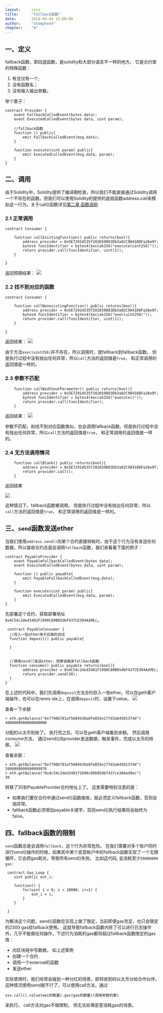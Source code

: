 ```yaml
---
layout: 	coco
title: 		"fallback函数"
date: 		2018-04-04 12:00:00
author: 	"shamphone"
chapter:	"4"
---
```


## 一、定义

fallback函数，即回退函数，是solidity和大部分语言不一样的地方。
它是合约里的特殊函数：   
1. 有且仅有一个;   
2. 没有函数名；   
3. 没有输入输出参数。   

举个栗子： 

```
contract Provider {
    event FallbackCalledEvent(bytes data);
    event ExecutedCalledEvent(bytes data, uint param);
	
	//fallback函数
	function () public{
		emit FallbackCalledEvent(msg.data);
	}
	
	function execute(uint param) public{
		emit ExecutedCalledEvent(msg.data, param);
	}
}

```

## 二、调用

由于Solidity中，Solidity提供了编译期检查，所以我们不能直接通过Solidity调用一个不存在的函数。但我们可以使用Solidity的提供的底层函数address.call来模拟这一行为，关于call()函数详见[第二章 函数调用](http://doc.cocolian.cn/coco/function/2018/04/02/call/)

### 2.1 正常调用

```
contract Consumer {
	
	function callExistingFunction() public returns(bool){
	    address provider = 0x5E72914535f202659083Db3a02C984188Fa26e9f;
		bytes4 funcIdentifier = bytes4(keccak256("execute(uint256)"));
		return provider.call(funcIdentifier, uint(1));
	}
		
}
```

返回预期结果： 
![](http://static.cocolian.cn/img/coco/solidity/call-1.png)

### 2.2 找不到对应的函数

```
contract Consumer {
	
	function callNonexistingFunction() public returns(bool){
	    address provider = 0x5E72914535f202659083Db3a02C984188Fa26e9f;
		bytes4 funcIdentifier = bytes4(keccak256("exec(uint256)"));
		return provider.call(funcIdentifier, uint(1));
	}	
	
}
```

返回结果： 
![](http://static.cocolian.cn/img/coco/solidity/call-2.png)

由于方法``exec(uint256)``并不存在，所以调用时，就fallback到fallback函数。 但是执行过程中没有抛出任何异常，所以``call``方法的返回值是``true``， 和正常调用的返回值是一样的。

### 2.3 参数不匹配

```
	function callWidthoutParameter() public returns(bool){
	    address provider = 0x5E72914535f202659083Db3a02C984188Fa26e9f;
		bytes4 funcIdentifier = bytes4(keccak256("execute()"));
		return provider.call(funcIdentifier);
	}	
```

返回结果： 
![](http://static.cocolian.cn/img/coco/solidity/call-3.png)

参数不匹配，和找不到对应函数类似，也会调用fallback函数。但是执行过程中没有抛出任何异常，所以``call``方法的返回值是``true``， 和正常调用的返回值是一样的。

### 2.4 无方法调用情况

```
	function callBlank() public returns(bool){
	    address provider = 0x5E72914535f202659083Db3a02C984188Fa26e9f;
		return provider.call();
	}	
```  

返回结果

![](http://static.cocolian.cn/img/coco/solidity/call-4.png)

这种情况下，fallback函数被调用。 但是执行过程中没有抛出任何异常，所以``call``方法的返回值是``true``， 和正常调用的返回值是一样的。


## 三、``send``函数发送ether

当我们使用``address.send()``向某个合约直接转帐时，由于这个行为没有发送任何数据，所以接收合约总是会调用``fallback``函数，我们来看看下面的例子：

```
contract PayableProvider {
    event PayableFallbackCalledEvent(bytes data);
    event ExecutedCalledEvent(bytes data, uint param);
	
	function () public payable{
		emit PayableFallbackCalledEvent(msg.data);
	}
	
	function execute(uint param) public{
		emit ExecutedCalledEvent(msg.data, param);
	}
}
```

先部署这个合约，获取部署地址``0x4C54c2ded3401F1990C80B05dbF437CE304Ad9Ec``。 

```
 contract PayableConsumer {
  //存入一些ether用于后面的测试
  function deposit() public payable{
  
  }

 
  //使用send()发送ether，观察会触发fallback函数
  function consume() public payable returns(bool){
 	    address provider = 0x4C54c2ded3401F1990C80B05dbF437CE304Ad9Ec;
		return provider.send(30);
  }
}
```
在上述的代码中，我们先调用``deposit``方法合约存入一些ether。可以在geth客户端操作，也可以在remix ide上，在调用``deposit``时，设置下value。 
![](http://static.cocolian.cn/img/coco/solidity/call-5.png)

查看一下余额
```
> eth.getBalance("0xf790b781af5689438a8fe855e17fd3a645013f4d")
4000000000000000000
```
分配的以太币到账了。 执行完之后，可以在geth客户端看到余额。 然后调用consume方法， 通过send()向provider发送数据，触发事件，完成以太币的转移。 
![](http://static.cocolian.cn/img/coco/solidity/call-6.png)

查看余额：

```
> eth.getBalance("0xf790b781af5689438a8fe855e17fd3a645013f4d")
3999999999999999970
> eth.getBalance("0x4c54c2ded3401f1990c80b05dbf437ce304ad9ec")
30

```

转移了30到PayableProvider合约地址上了。 这里需要特别注意的是：
- 如果我们要在合约中通过send()函数接收，就必须定义fallback函数，否则会抛异常。
- fallback函数必须增加payable关键字，否则send()执行结果将会始终为false。


## 四、fallback函数的限制

``send``函数总是会调用``fallback``，这个行为非常危险。
在我们需要对多个账户同时进行send()操作的时候，如果其中某个恶意帐户中的fallback函数实现了一个无限循环，它会把gas耗光，导致所有send()失败。
比如这代码, 会消耗至少``50000000 gas``:

```
 contract Gas_Loop {
    uint public out_i;

    function() {
        for(uint i = 0; i < 10000; i+=1) {
            out_i = i;
        }
    }

 }
```

为解决这个问题，send()函数在实现上做了限定，当前即便gas充足，也只会限定的2300 gas给fallback使用。
这就导致fallback函数内除了可以进行日志操作外，几乎不能做任何操作，下述行为消耗的gas都将超过fallback函数限定的gas值：
- 向区块链中写数据， 如上述案例
- 创建一个合约
- 调用一个external的函数
- 发送ether

实际使用时，我们经常会碰到一种分红的场景，即将收到的以太币分给合作伙伴。 这种情况使用send就不行了，可以使用call方法，通过
```
xxx.call().value(wei的数量).gas(gas的数量)(调用参数列表)
```
来执行。 call方法对gas不做限制， 但无法处理恶意消耗gas的场景。 
